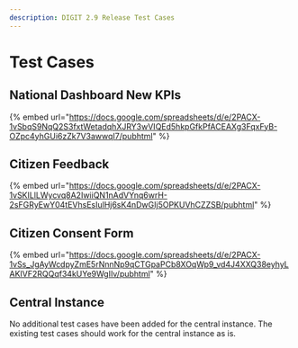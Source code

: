 ```yaml
---
description: DIGIT 2.9 Release Test Cases
---
```


# Test Cases

## **National Dashboard New KPIs**

{% embed url="https://docs.google.com/spreadsheets/d/e/2PACX-1vSbqS9NqQ2S3fxtWetadqhXJRY3wVIQEd5hkpGfkPfACEAXg3FqxFyB-OZpc4yhGUi6zZk7V3awwqI7/pubhtml" %}

## **Citizen Feedback**

{% embed url="https://docs.google.com/spreadsheets/d/e/2PACX-1vSKILlLWycvq8A2IwiiQN1nAdVYnq6wrH-2sFGRyEwY04tEVhsEsIulHj6sK4nDwGIj5OPKUVhCZZSB/pubhtml" %}

## **Citizen Consent Form**

{% embed url="https://docs.google.com/spreadsheets/d/e/2PACX-1vSs_JgAyWcdpyZmE5rNnnNp9qCTGpaPCb8XOqWp9_vd4J4XXQ38eyhyLAKIVF2RQQqf34kUYe9WgIIv/pubhtml" %}

## **Central Instance**

No additional test cases have been added for the central instance. The existing test cases should work for the central instance as is.

